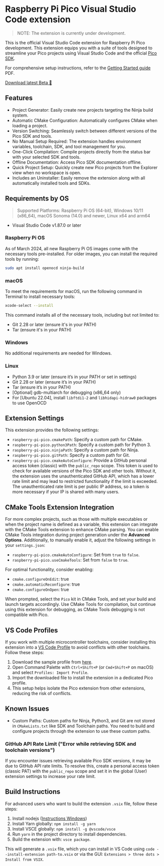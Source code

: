 # Raspberry Pi Pico Visual Studio Code extension

> NOTE: The extension is currently under development.

This is the official Visual Studio Code extension for Raspberry Pi Pico development. This extension equips you with a suite of tools designed to streamline your Pico projects using Visual Studio Code and the official [Pico SDK](https://github.com/raspberrypi/pico-sdk).

For comprehensive setup instructions, refer to the [Getting Started guide](https://datasheets.raspberrypi.com/pico/getting-started-with-pico.pdf) PDF.

[Download latest Beta 📀](https://github.com/raspberrypi/pico-vscode/releases)

## Features

- Project Generator: Easily create new projects targeting the Ninja build system.
- Automatic CMake Configuration: Automatically configures CMake when loading a project.
- Version Switching: Seamlessly switch between different versions of the Pico SDK and tools.
- No Manual Setup Required: The extension handles environment variables, toolchain, SDK, and tool management for you.
- One-Click Compilation: Compile projects directly from the status bar with your selected SDK and tools.
- Offline Documentation: Access Pico SDK documentation offline.
- Quick Project Setup: Quickly create new Pico projects from the Explorer view when no workspace is open.
- Includes an Uninstaller: Easily remove the extension along with all automatically installed tools and SDKs.

## Requirements by OS

> Supported Platforms: Raspberry Pi OS (64-bit), Windows 10/11 (x86_64), macOS Sonoma (14.0) and newer, Linux x64 and arm64

- Visual Studio Code v1.87.0 or later

### Raspberry Pi OS
As of March 2024, all new Raspberry Pi OS images come with the necessary tools pre-installed. For older images, you can install the required tools by running: 

```bash
sudo apt install openocd ninja-build
```

### macOS
To meet the requirements for macOS, run the following command in Terminal to install necessary tools:
```zsh
xcode-select --install
```
This command installs all of the necessary tools, including but not limited to:
- Git 2.28 or later (ensure it's in your PATH)
- Tar (ensure it's in your PATH)

### Windows

No additional requirements are needed for Windows.

### Linux
- Python 3.9 or later (ensure it’s in your PATH or set in settings)
- Git 2.28 or later (ensure it’s in your PATH)
- Tar (ensure it’s in your PATH)
- \[Optional\] gdb-multiarch for debugging (x86_64 only)
- For \[Ubuntu 22.04\], install `libftdi1-2` and `libhidapi-hidraw0` packages to use OpenOCD

## Extension Settings

This extension provides the following settings:

* `raspberry-pi-pico.cmakePath`: Specify a custom path for CMake.
* `raspberry-pi-pico.python3Path`: Specify a custom path for Python 3.
* `raspberry-pi-pico.ninjaPath`: Specify a custom path for Ninja.
* `raspberry-pi-pico.gitPath`: Specify a custom path for Git.
* `raspberry-pi-pico.cmakeAutoConfigure`: Provide a GitHub personal access token (classic) with the `public_repo` scope. This token is used to check for available versions of the Pico SDK and other tools. Without it, the extension uses the unauthenticated GitHub API, which has a lower rate limit and may lead to restricted functionality if the limit is exceeded. The unauthenticated rate limit is per public IP address, so a token is more necessary if your IP is shared with many users.

## CMake Tools Extension Integration

For more complex projects, such as those with multiple executables or when the project name is defined as a variable, this extension can integrate with the CMake Tools extension to enhance CMake parsing. You can enable CMake Tools integration during project generation under the **Advanced Options**. Additionally, to manually enable it, adjust the following settings in your `settings.json`:

- `raspberry-pi-pico.cmakeAutoConfigure`: Set from `true` to `false`.
- `raspberry-pi-pico.useCmakeTools`: Set from `false` to `true`.

For optimal functionality, consider enabling:

- `cmake.configureOnEdit`: true
- `cmake.automaticReconfigure`: true
- `cmake.configureOnOpen`: true

When prompted, select the `Pico` kit in CMake Tools, and set your build and launch targets accordingly. Use CMake Tools for compilation, but continue using this extension for debugging, as CMake Tools debugging is not compatible with Pico.

## VS Code Profiles

If you work with multiple microcontroller toolchains, consider installing this extension into a [VS Code Profile](https://code.visualstudio.com/docs/editor/profiles) to avoid conflicts with other toolchains. Follow these steps:

1. Download the sample profile from [here](scripts/Pico.code-profile).
2. Open Command Palette with `Ctrl+Shift+P` (or `Cmd+Shift+P` on macOS) and select `Profiles: Import Profile`.
3. Import the downloaded file to install the extension in a dedicated Pico profile.
4. This setup helps isolate the Pico extension from other extensions, reducing the risk of conflicts.

## Known Issues

- Custom Paths: Custom paths for Ninja, Python3, and Git are not stored in `CMakeLists.txt` like SDK and Toolchain paths. You need to build and configure projects through the extension to use these custom paths.

### GitHub API Rate Limit ("Error while retrieving SDK and toolchain versions")

If you encounter issues retrieving available Pico SDK versions, it may be due to GitHub API rate limits. To resolve this, create a personal access token (classic PAT) with the `public_repo` scope and set it in the global (User) extension settings to increase your rate limit.

## Build Instructions

For advanced users who want to build the extension `.vsix` file, follow these steps:

1. Install nodejs ([Instructions Windows](https://learn.microsoft.com/en-us/windows/dev-environment/javascript/nodejs-on-windows))
2. Install Yarn globally: `npm install -g yarn`
3. Install VSCE globally: `npm install -g @vscode/vsce`
4. Run `yarn` in the project directory to install dependencies.
5. Build the extension with: `vsce package`.

This will generate a `.vsix` file, which you can install in VS Code using `code --install-extension path-to.vsix` or via the GUI: `Extensions > three dots > Install from VSIX`.
